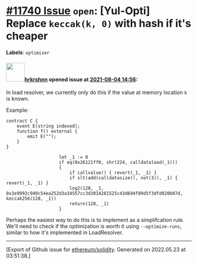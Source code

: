 # [\#11740 Issue](https://github.com/ethereum/solidity/issues/11740) `open`: [Yul-Opti] Replace `keccak(k, 0)` with hash if it's cheaper
**Labels**: `optimizer`


#### <img src="https://avatars.githubusercontent.com/u/13174375?u=52d702cb6bec53b561afa293cf9cd53ef7a63924&v=4" width="50">[hrkrshnn](https://github.com/hrkrshnn) opened issue at [2021-08-04 14:56](https://github.com/ethereum/solidity/issues/11740):

In load resolver, we currently only do this if the value at memory location `k` is known. 

Example: 

```
contract C {
    event E(string indexed);
    function f() external {
        emit E("");
    }
}
```

```
                    let _1 := 0
                    if eq(0x26121ff0, shr(224, calldataload(_1)))
                    {
                        if callvalue() { revert(_1, _1) }
                        if slt(add(calldatasize(), not(3)), _1) { revert(_1, _1) }
                        log2(128, _1, 0x3e9992c940c54ea252d3a34557cc3d3014281525c43d694f89d5f3dfd820b07d, keccak256(128, _1))
                        return(128, _1)
                    }
```

Perhaps the easiest way to do this is to implement as a simplifcation rule. We'll need to check if the optimization is worth it using `--optimize-runs`, similar to how it's implemented in LoadResolver.




-------------------------------------------------------------------------------



[Export of Github issue for [ethereum/solidity](https://github.com/ethereum/solidity). Generated on 2022.05.23 at 03:51:38.]
